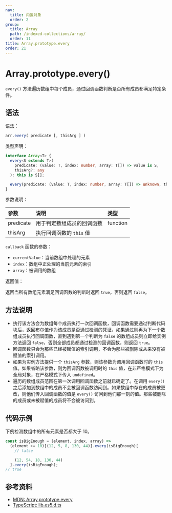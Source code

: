 ```yaml
---
nav:
  title: 内置对象
  order: 2
group:
  title: Array
  path: /indexed-collections/array/
  order: 11
title: Array.prototype.every
order: 21
---
```


# Array.prototype.every()

`every()` 方法遍历数组中每个成员，通过回调函数判断是否所有成员都满足特定条件。

## 语法

语法：

```js
arr.every( predicate [, thisArg ] )
```

类型声明：

```ts
interface Array<T> {
  every<S extends T>(
    predicate: (value: T, index: number, array: T[]) => value is S,
    thisArg?: any
  ): this is S[];

  every(predicate: (value: T, index: number, array: T[]) => unknown, thisArg?: any): boolean;
}
```

参数说明：

| 参数      | 说明                       | 类型     |
| :-------- | :------------------------- | :------- |
| predicate | 用于判定数组成员的回调函数 | function |
| thisArg   | 执行回调函数的 `this` 值   |          |

`callback` 函数的参数：

- `currentValue`：当前数组中处理的元素
- `index`：数组中正处理的当前元素的索引
- `array`：被调用的数组

返回值：

返回当所有数组元素满足回调函数的判断时返回 `true`，否则返回 `false`。

## 方法说明

- 执行该方法会为数组每个成员执行一次回调函数，回调函数需要通过判断代码块后，返回布尔值作为该成员是否通过检测的凭证，如果通过则再为下一个数组成员执行回调函数，直到遇到第一个判断为 `false` 的数组成员则立即给实例方法返回 `false`，否则全部成员都通过检测的回调函数，则返回 `true`。
- 回调函数只会为那些已经被赋值的索引调用，不会为那些被删除或从来没有被赋值的索引调用。
- 如果为实例方法提供一个 `thisArg` 参数，则该参数为调用回调函数时的 `this` 值。如果省略该参数，则为回调函数被调用时的 `this` 值，在非严格模式下为全局对象，在严格模式下传入 `undefined`。
- 遍历的数组成员范围在第一次调用回调函数之前就已确定了。在调用 `every()` 之后添加到数组中的成员不会被回调函数访问到。如果数组中存在的成员被更改，则他们传入回调函数的值是 `every()` 访问到他们那一刻的值。那些被删除的成员或未被赋值的成员将不会被访问到。

## 代码示例

下例检测数组中的所有元素是否都大于 10。

```js
const isBigEnough = (element, index, array) =>
  (element >= 10)[(12, 5, 8, 130, 44)].every(isBigEnough)[
    // false

    (12, 54, 18, 130, 44)
  ].every(isBigEnough);
// true
```

## 参考资料

- [MDN: Array.prototype.every](https://developer.mozilla.org/zh-CN/docs/Web/JavaScript/Reference/Global_Objects/Array/every)
- [TypeScript: lib.es5.d.ts](https://github.com/microsoft/TypeScript/blob/main/lib/lib.es5.d.ts)

